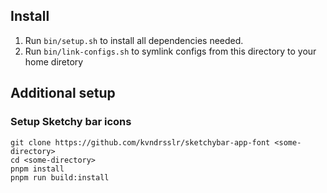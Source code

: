## Install

1. Run `bin/setup.sh` to install all dependencies needed.
2. Run `bin/link-configs.sh` to symlink configs from this directory to your home diretory


## Additional setup 

### Setup Sketchy bar icons
```
git clone https://github.com/kvndrsslr/sketchybar-app-font <some-directory>
cd <some-directory>
pnpm install
pnpm run build:install
```
